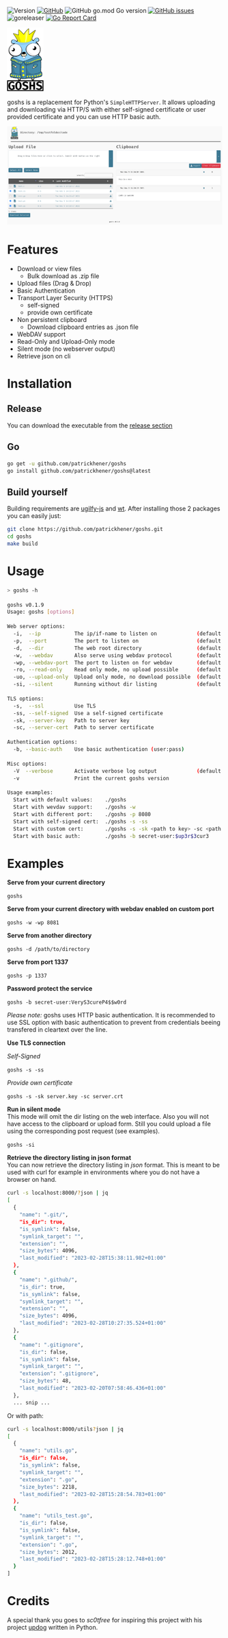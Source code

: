 ![Version](https://img.shields.io/badge/Version-v0.3.0-green)
[![GitHub](https://img.shields.io/github/license/patrickhener/goshs)](https://github.com/patrickhener/goshs/blob/master/LICENSE)
![GitHub go.mod Go version](https://img.shields.io/github/go-mod/go-version/patrickhener/goshs)
[![GitHub issues](https://img.shields.io/github/issues-raw/patrickhener/goshs)](https://github.com/patrickhener/goshs/issues)
![goreleaser](https://github.com/patrickhener/goshs/workflows/goreleaser/badge.svg)
[![Go Report Card](https://goreportcard.com/badge/github.com/patrickhener/goshs)](https://goreportcard.com/report/github.com/patrickhener/goshs)

<img src="https://github.com/patrickhener/image-cdn/blob/main/goshs-logo-github.png" alt="goshs-logo" width="85">

goshs is a replacement for Python's `SimpleHTTPServer`. It allows uploading and downloading via HTTP/S with either self-signed certificate or user provided certificate and you can use HTTP basic auth.

<kbd><img src="https://github.com/patrickhener/image-cdn/blob/main/goshs-screenshot.png" alt="goshs-screenshot"></kbd>

# Features
* Download or view files
  * Bulk download as .zip file
* Upload files (Drag & Drop)
* Basic Authentication
* Transport Layer Security (HTTPS)
  * self-signed
  * provide own certificate
* Non persistent clipboard
  * Download clipboard entries as .json file
* WebDAV support
* Read-Only and Upload-Only mode
* Silent mode (no webserver output)
* Retrieve json on cli

# Installation

## Release
You can download the executable from the [release section](https://github.com/patrickhener/goshs/releases)

## Go

```bash
go get -u github.com/patrickhener/goshs
go install github.com/patrickhener/goshs@latest
```

## Build yourself

Building requirements are [ugilfy-js](https://www.npmjs.com/package/uglify-js) and [wt](https://github.com/wellington/wellington). After installing those 2 packages you can easily just:

```bash
git clone https://github.com/patrickhener/goshs.git
cd goshs
make build
```

# Usage

```bash
> goshs -h

goshs v0.1.9
Usage: goshs [options]

Web server options:
  -i,  --ip           The ip/if-name to listen on             (default: 0.0.0.0)
  -p,  --port         The port to listen on                   (default: 8000)
  -d,  --dir          The web root directory                  (default: current working path)
  -w,  --webdav       Also serve using webdav protocol        (default: false)
  -wp, --webdav-port  The port to listen on for webdav        (default: 8001)
  -ro, --read-only    Read only mode, no upload possible      (default: false)
  -uo, --upload-only  Upload only mode, no download possible  (default: false)
  -si, --silent       Running without dir listing             (default: false)

TLS options:
  -s,  --ssl          Use TLS
  -ss, --self-signed  Use a self-signed certificate
  -sk, --server-key   Path to server key
  -sc, --server-cert  Path to server certificate

Authentication options:
  -b, --basic-auth    Use basic authentication (user:pass)

Misc options:
  -V  --verbose       Activate verbose log output             (default: false)
  -v                  Print the current goshs version

Usage examples:
  Start with default values:    ./goshs
  Start with wevdav support:    ./goshs -w
  Start with different port:    ./goshs -p 8080
  Start with self-signed cert:  ./goshs -s -ss
  Start with custom cert:       ./goshs -s -sk <path to key> -sc <path to cert>
  Start with basic auth:        ./goshs -b secret-user:$up3r$3cur3
```

# Examples

**Serve from your current directory**

`goshs`

**Serve from your current directory with webdav enabled on custom port**

`goshs -w -wp 8081`

**Serve from another directory**

`goshs -d /path/to/directory`

**Serve from port 1337**

`goshs -p 1337`

**Password protect the service**

`goshs -b secret-user:VeryS3cureP4$$w0rd`

*Please note:* goshs uses HTTP basic authentication. It is recommended to use SSL option with basic authentication to prevent from credentials beeing transfered in cleartext over the line.

**Use TLS connection**

*Self-Signed*

`goshs -s -ss`

*Provide own certificate*

`goshs -s -sk server.key -sc server.crt`

**Run in silent mode**  
This mode will omit the dir listing on the web interface. Also you will not have access to the clipboard or upload form. Still you could upload a file using the corresponding post request (see examples).

`goshs -si`

**Retrieve the directory listing in json format**  
You can now retrieve the directory listing in *json* format. This is meant to be used with curl for example in environments where you do not have a browser on hand.
```bash
curl -s localhost:8000/?json | jq
[
  {
    "name": ".git/",
    "is_dir": true,
    "is_symlink": false,
    "symlink_target": "",
    "extension": "",
    "size_bytes": 4096,
    "last_modified": "2023-02-28T15:38:11.982+01:00"
  },
  {
    "name": ".github/",
    "is_dir": true,
    "is_symlink": false,
    "symlink_target": "",
    "extension": "",
    "size_bytes": 4096,
    "last_modified": "2023-02-28T10:27:35.524+01:00"
  },
  {
    "name": ".gitignore",
    "is_dir": false,
    "is_symlink": false,
    "symlink_target": "",
    "extension": ".gitignore",
    "size_bytes": 48,
    "last_modified": "2023-02-20T07:58:46.436+01:00"
  },
  ... snip ...
```

Or with path:

```bash
curl -s localhost:8000/utils?json | jq
[
  {
    "name": "utils.go",
    "is_dir": false,
    "is_symlink": false,
    "symlink_target": "",
    "extension": ".go",
    "size_bytes": 2218,
    "last_modified": "2023-02-28T15:28:54.783+01:00"
  },
  {
    "name": "utils_test.go",
    "is_dir": false,
    "is_symlink": false,
    "symlink_target": "",
    "extension": ".go",
    "size_bytes": 2012,
    "last_modified": "2023-02-28T15:28:12.748+01:00"
  }
]
```


# Credits

A special thank you goes to *sc0tfree* for inspiring this project with his project [updog](https://github.com/sc0tfree/updog) written in Python.